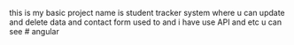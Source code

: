 this is my basic project name is student tracker system where u can update and delete data and contact form used to and i have use API and etc u can see  # angular
